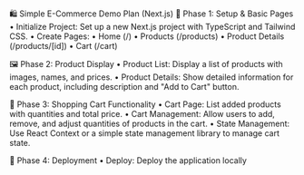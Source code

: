 🛍️ Simple E-Commerce Demo Plan (Next.js)
🔧 Phase 1: Setup & Basic Pages
	•	Initialize Project: Set up a new Next.js project with TypeScript and Tailwind CSS.
	•	Create Pages:
	•	Home (/)
	•	Products (/products)
	•	Product Details (/products/[id])
	•	Cart (/cart)

🖼️ Phase 2: Product Display
	•	Product List: Display a list of products with images, names, and prices.
	•	Product Details: Show detailed information for each product, including description and "Add to Cart" button.

🛒 Phase 3: Shopping Cart Functionality
	•	Cart Page: List added products with quantities and total price.
	•	Cart Management: Allow users to add, remove, and adjust quantities of products in the cart.
	•	State Management: Use React Context or a simple state management library to manage cart state.


🚀 Phase 4: Deployment
	•	Deploy: Deploy the application locally